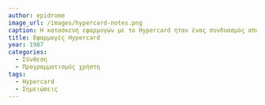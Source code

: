 ```yaml
---
author: epidrome
image_url: /images/hypercard-notes.png
caption: Η κατασκευή εφαρμογών με το Hypercard ήταν ένας συνδυασμός από διαφάνειες σταθερής διάστασης σε γραμμική ροή, που συνδυαζόταν με συνδέσεις ανάμεσα στα επιμέρους αντικείμενα των διαφανειών. Με αυτόν τον τρόπο, οι χρήστες έφτιαξαν πολλές διαφορετικές προσωπικές εφαρμογές για δικούς τους σκοπούς, όπως σημειώσεις που ήταν οργανωμένες με τον τρόπο που βολεύει τον κάθε χρήστη. 
title: Εφαρμογές Hypercard
year: 1987
categories:
  - Σύνθεση
  - Προγραμματισμός χρήστη
tags:
  - Hypercard
  - Σημειώσεις 
---
```

